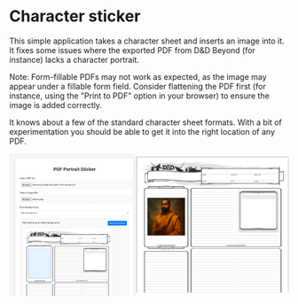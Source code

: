 # Character sticker

This simple application takes a character sheet and inserts an image into it. It fixes some issues where the exported PDF from D&D Beyond (for instance) lacks a character portrait.

Note: Form-fillable PDFs may not work as expected, as the image may appear under a fillable form field. Consider flattening the PDF first (for instance, using the "Print to PDF" option in your browser) to ensure the image is added correctly.

It knows about a few of the standard character sheet formats. With a bit of experimentation you should be able to get it into the right location of any PDF.

![Example sheet with character positioned.](example.png)
